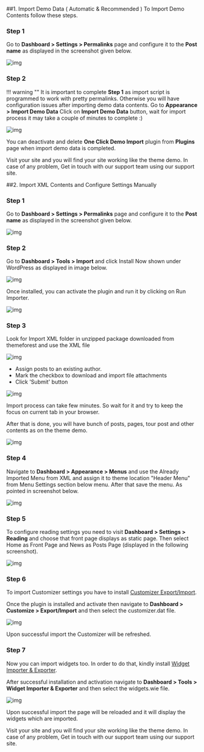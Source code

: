##1. Import Demo Data ( Automatic & Recommended )
To Import Demo Contents follow these steps.

### **Step 1**
Go to **Dashboard > Settings > Permalinks** page and configure it to the **Post name** as displayed in the screenshot given below.

![img](img/install-10.png)

### **Step 2**

!!! warning ""
    It is important to complete **Step 1** as import script is programmed to work with pretty permalinks. Otherwise you will have configuration issues after importing demo data contents.
Go to **Appearance > Import Demo Data** Click on **Import Demo Data** button, wait for import process it may take a couple of minutes to complete :)

![img](img/08-install.png)
    
You can deactivate and delete **One Click Demo Import** plugin from **Plugins** page when import demo data is completed.

Visit your site and you will find your site working like the theme demo. In case of any problem, Get in touch with our support team using our support site.

##2. Import XML Contents and Configure Settings Manually
### **Step 1**
Go to **Dashboard > Settings > Permalinks** page and configure it to the **Post name** as displayed in the screenshot given below.

![img](img/install-10.png)

### **Step 2**

Go to **Dashboard > Tools > Import** and click Install Now shown under WordPress as displayed in image below.

![img](img/install-wordpress-importer.png)

Once installed, you can activate the plugin and run it by clicking on Run Importer.

![img](img/run-wordpress-importer.png)

### **Step 3**
Look for Import XML folder in unzipped package downloaded from themeforest and use the XML file 

![img](img/upload-and-import.png)

* Assign posts to an existing author.
* Mark the checkbox to download and import file attachments
* Click 'Submit' button

![img](img/assgin-posts.png)

Import process can take few minutes. So wait for it and try to keep the focus on current tab in your browser.

After that is done, you will have bunch of posts, pages, tour post and other contents as on the theme demo.

![img](img/importer-all-done.png)

### **Step 4**

Navigate to **Dashboard > Appearance > Menus** and use the Already Imported Menu from XML and assign it to theme location "Header Menu" from Menu Settings section below menu. After that save the menu. As pointed in screenshot below.

![img](img/header-menu.png)

### **Step 5**

To configure reading settings you need to visit **Dashboard > Settings > Reading** and choose that front page displays as static page. Then select Home as Front Page and News as Posts Page (displayed in the following screenshot).

![img](img/install-09.png)

### **Step 6**

To import Customizer settings you have to install [ Customizer Export/Import](https://wordpress.org/plugins/customizer-export-import/).

Once the plugin is installed and activate then navigate to **Dashboard > Customize > Export/Import** and then select the customizer.dat file.

![img](img/import-customizer-settings.png)

Upon successful import the Customizer will be refreshed.

### **Step 7**

Now you can import widgets too. In order to do that, kindly install [Widget Importer & Exporter](https://wordpress.org/plugins/widget-importer-exporter/).


After successful installation and activation navigate to **Dashboard > Tools > Widget Importer & Exporter** and then select the widgets.wie file.

![img](img/import-widget-settings.png)

Upon successful import the page will be reloaded and it will display the widgets which are imported.

Visit your site and you will find your site working like the theme demo. In case of any problem, Get in touch with our support team using our support site.

